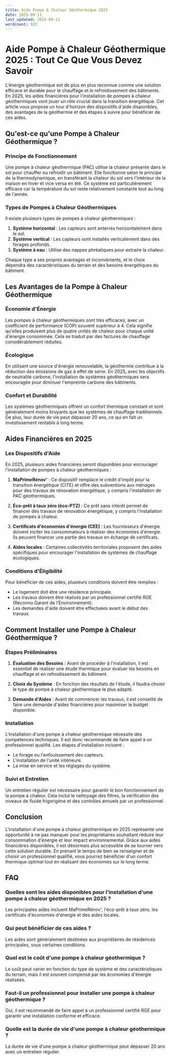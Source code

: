 ```yaml
---
title: Aide Pompe A Chaleur Géothermique 2025
date: 2025-09-11
last_updated: 2025-09-11
wordcount: 923
---
```


# Aide Pompe à Chaleur Géothermique 2025 : Tout Ce Que Vous Devez Savoir

L'énergie géothermique est de plus en plus reconnue comme une solution efficace et durable pour le chauffage et le refroidissement des bâtiments. En 2025, les aides financières pour l'installation de pompes à chaleur géothermiques vont jouer un rôle crucial dans la transition énergétique. Cet article vous propose un tour d'horizon des dispositifs d'aide disponibles, des avantages de la géothermie et des étapes à suivre pour bénéficier de ces aides.

## Qu'est-ce qu'une Pompe à Chaleur Géothermique ?

### Principe de Fonctionnement

Une pompe à chaleur géothermique (PAC) utilise la chaleur présente dans le sol pour chauffer ou refroidir un bâtiment. Elle fonctionne selon le principe de la thermodynamique, en transférant la chaleur du sol vers l'intérieur de la maison en hiver et vice versa en été. Ce système est particulièrement efficace car la température du sol reste relativement constante tout au long de l'année.

### Types de Pompes à Chaleur Géothermiques

Il existe plusieurs types de pompes à chaleur géothermiques :

1. **Système horizontal** : Les capteurs sont enterrés horizontalement dans le sol.
2. **Système vertical** : Les capteurs sont installés verticalement dans des forages profonds.
3. **Système à eau** : Utilise des nappes phréatiques pour extraire la chaleur.

Chaque type a ses propres avantages et inconvénients, et le choix dépendra des caractéristiques du terrain et des besoins énergétiques du bâtiment.

## Les Avantages de la Pompe à Chaleur Géothermique

### Économie d'Énergie

Les pompes à chaleur géothermiques sont très efficaces, avec un coefficient de performance (COP) souvent supérieur à 4. Cela signifie qu'elles produisent plus de quatre unités de chaleur pour chaque unité d'énergie consommée. Cela se traduit par des factures de chauffage considérablement réduites.

### Écologique

En utilisant une source d'énergie renouvelable, la géothermie contribue à la réduction des émissions de gaz à effet de serre. En 2025, avec les objectifs de neutralité carbone, l'installation de systèmes géothermiques sera encouragée pour diminuer l'empreinte carbone des bâtiments.

### Confort et Durabilité

Les systèmes géothermiques offrent un confort thermique constant et sont généralement moins bruyants que les systèmes de chauffage traditionnels. De plus, leur durée de vie peut dépasser 20 ans, ce qui en fait un investissement rentable à long terme.

## Aides Financières en 2025

### Les Dispositifs d'Aide

En 2025, plusieurs aides financières seront disponibles pour encourager l'installation de pompes à chaleur géothermiques :

1. **MaPrimeRénov'** : Ce dispositif remplace le crédit d'impôt pour la transition énergétique (CITE) et offre des subventions aux ménages pour des travaux de rénovation énergétique, y compris l'installation de PAC géothermiques.
   
2. **Éco-prêt à taux zéro (éco-PTZ)** : Ce prêt sans intérêt permet de financer des travaux de rénovation énergétique, y compris l'installation de pompes à chaleur.

3. **Certificats d'économies d'énergie (CEE)** : Les fournisseurs d'énergie doivent inciter les consommateurs à réaliser des économies d'énergie. Ils peuvent financer une partie des travaux en échange de certificats.

4. **Aides locales** : Certaines collectivités territoriales proposent des aides spécifiques pour encourager l'installation de systèmes de chauffage écologiques.

### Conditions d'Éligibilité

Pour bénéficier de ces aides, plusieurs conditions doivent être remplies :

- Le logement doit être une résidence principale.
- Les travaux doivent être réalisés par un professionnel certifié RGE (Reconnu Garant de l’Environnement).
- Les demandes d'aide doivent être effectuées avant le début des travaux.

## Comment Installer une Pompe à Chaleur Géothermique ?

### Étapes Préliminaires

1. **Évaluation des Besoins** : Avant de procéder à l'installation, il est essentiel de réaliser une étude thermique pour évaluer les besoins en chauffage et en refroidissement du bâtiment.

2. **Choix du Système** : En fonction des résultats de l'étude, il faudra choisir le type de pompe à chaleur géothermique le plus adapté.

3. **Demande d'Aides** : Avant de commencer les travaux, il est conseillé de faire une demande d'aides financières pour maximiser le budget disponible.

### Installation

L'installation d'une pompe à chaleur géothermique nécessite des compétences techniques. Il est donc recommandé de faire appel à un professionnel qualifié. Les étapes d'installation incluent :

- Le forage ou l'enfouissement des capteurs.
- L'installation de l'unité intérieure.
- La mise en service et les réglages du système.

### Suivi et Entretien

Un entretien régulier est nécessaire pour garantir le bon fonctionnement de la pompe à chaleur. Cela inclut le nettoyage des filtres, la vérification des niveaux de fluide frigorigène et des contrôles annuels par un professionnel.

## Conclusion

L'installation d'une pompe à chaleur géothermique en 2025 représente une opportunité à ne pas manquer pour les propriétaires souhaitant réduire leur consommation d'énergie et leur impact environnemental. Grâce aux aides financières disponibles, il est désormais plus accessible de se tourner vers cette solution durable. En prenant le temps de bien se renseigner et de choisir un professionnel qualifié, vous pourrez bénéficier d'un confort thermique optimal tout en réalisant des économies sur le long terme.

## FAQ

### Quelles sont les aides disponibles pour l'installation d'une pompe à chaleur géothermique en 2025 ?

Les principales aides incluent MaPrimeRénov', l'éco-prêt à taux zéro, les certificats d'économies d'énergie et des aides locales.

### Qui peut bénéficier de ces aides ?

Les aides sont généralement destinées aux propriétaires de résidences principales, sous certaines conditions.

### Quel est le coût d'une pompe à chaleur géothermique ?

Le coût peut varier en fonction du type de système et des caractéristiques du terrain, mais il est souvent compensé par les économies d'énergie réalisées.

### Faut-il un professionnel pour installer une pompe à chaleur géothermique ?

Oui, il est recommandé de faire appel à un professionnel certifié RGE pour garantir une installation conforme et efficace.

### Quelle est la durée de vie d'une pompe à chaleur géothermique ?

La durée de vie d'une pompe à chaleur géothermique peut dépasser 20 ans avec un entretien régulier.